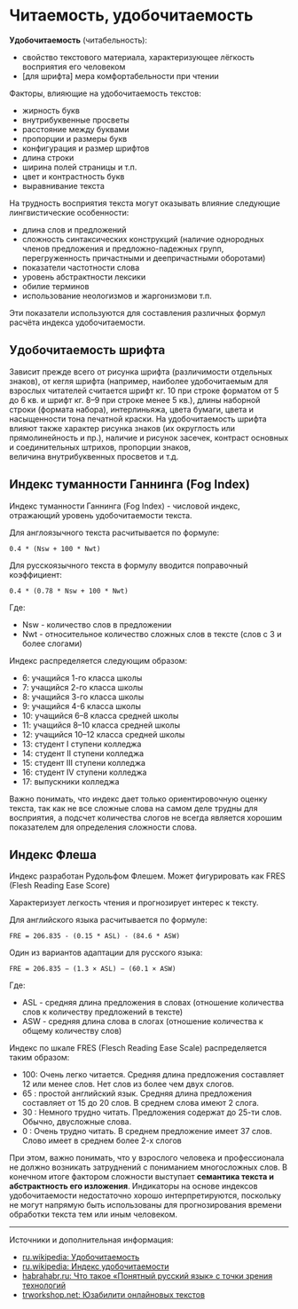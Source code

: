 # Читаемость, удобочитаемость

**Удобочитаемость** (читабельность):

* свойство текстового материала, характеризующее лёгкость восприятия его человеком
* [для шрифта] мера комфортабельности при чтении


Факторы, влияющие на удобочитаемость текстов:

- жирность букв
- внутрибуквенные просветы
- расстояние между буквами
- пропорции и размеры букв
- конфигурация и размер шрифтов
- длина строки
- ширина полей страницы и т.п.
- цвет и контрастность букв
- выравнивание текста

На трудность восприятия текста могут оказывать влияние следующие лингвистические особенности:

- длина слов и предложений
- сложность синтаксических конструкций (наличие однородных членов предложения и предложно-падежных групп, перегруженность причастными и деепричастными оборотами)
- показатели частотности слова
- уровень абстрактности лексики
- обилие терминов
- использование неологизмов и жаргонизмови т.п.

Эти показатели используются для составления различных формул расчёта индекса удобочитаемости.

## Удобочитаемость шрифта

Зависит прежде всего от рисунка шрифта (различимости отдельных знаков), от кегля шрифта (например, наиболее удобочитаемым для взрослых читателей считается шрифт кг. 10 при строке форматом от 5 до 6 кв. и шрифт кг. 8–9 при строке менее 5 кв.), длины наборной строки (формата набора), интерлиньяжа, цвета бумаги, цвета и насыщенности тона печатной краски. На удобочитаемость шрифта влияют также характер рисунка знаков (их округлость или прямолинейность и пр.), наличие и рисунок засечек, контраст основных и соединительных штрихов, пропорции знаков, величина внутрибуквенных просветов и т.д. 

## Индекс туманности Ганнинга (Fog Index)

Индекс туманности Ганнинга (Fog Index) - числовой индекс, отражающий уровень удобочитаемости текста.

Для англоязычного текста расчитывается по формуле: 

```
0.4 * (Nsw + 100 * Nwt)
```

Для русскоязычного текста в формулу вводится поправочный коэффициент: 

```
0.4 * (0.78 * Nsw + 100 * Nwt)
```

Где:

- Nsw - количество слов в предложении
- Nwt - относительное количество сложных слов в тексте (слов с 3 и более слогами)

Индекс распределяется следующим образом:

- 6: учащийся 1-го класса школы
- 7: учащийся 2-го класса школы
- 8: учащийся 3-го класса школы
- 9: учащийся 4-6 класса школы
- 10: учащийся 6–8 класса средней школы
- 11: учащийся 8–10 класса средней школы
- 12: учащийся 10–12 класса средней школы
- 13: студент I ступени колледжа
- 14: студент II ступени колледжа
- 15: студент III ступени колледжа
- 16: студент IV ступени колледжа
- 17: выпускники колледжа

Важно понимать, что индекс дает только ориентировочную оценку текста, так как не все сложные слова на самом деле трудны для восприятия, а подсчет количества слогов не всегда является хорошим показателем для определения сложности слова.


## Индекс Флеша

Индекс разработан Рудольфом Флешем. Может фигурировать как FRES (Flesh Reading Ease Score)

Характеризует легкость чтения и прогнозирует интерес к тексту.

Для английского языка расчитывается по формуле: 

```
FRE = 206.835 - (0.15 * ASL) - (84.6 * ASW)
```

Один из вариантов адаптации для русского языка:

```
FRE = 206.835 − (1.3 × ASL) − (60.1 × ASW)
```

Где:

- ASL - средняя длина предложения в словах (отношение количества слов к количеству предложений в тексте)
- ASW - средняя длина слова в слогах (отношение количества к общему количеству слов)


Индекс по шкале FRES (Flesch Reading Ease Scale) распределяется таким образом:

- 100: Очень легко читается. Средняя длина предложения составляет 12 или менее слов. Нет слов из более чем двух слогов.
- 65 : простой английский язык. Средняя длина предложения составляет от 15 до 20 слов. В среднем слова имеют 2 слога.
- 30 : Немного трудно читать. Предложения содержат до 25-ти слов. Обычно, двусложные слова.
- 0 : Очень трудно читать. B среднем предложение имеет 37 слов. Слово имеет в среднем более 2-х слогов

При этом, важно понимать, что у взрослого человека и профессионала не должно возникать затруднений с пониманием многосложных слов. В конечном итоге фактором сложности выступает **семантика текста и абстрактность его изложения**. Индикаторы на основе индексов удобочитаемости недостаточно хорошо интерпретируются, поскольку не могут напрямую быть использованы для прогнозирования времени обработки текста тем или иным человеком.

---

Источники и дополнительная информация:

- [ru.wikipedia: Удобочитаемость](https://ru.wikipedia.org/wiki/Удобочитаемость)
- [ru.wikipedia: Индекс удобочитаемости](https://ru.wikipedia.org/wiki/Индекс_удобочитаемости)
- [habrahabr.ru: Что такое «Понятный русский язык» с точки зрения технологий](https://habrahabr.ru/company/infoculture/blog/238875/)
- [trworkshop.net: Юзабилити онлайновых текстов](http://www.trworkshop.net/wiki/юзабилити_онлайновых_текстов)

